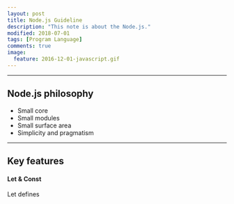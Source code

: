 ```yaml
---
layout: post
title: Node.js Guideline
description: "This note is about the Node.js."
modified: 2018-07-01
tags: [Program Language]
comments: true
image:
  feature: 2016-12-01-javascript.gif
---
```


---

## Node.js philosophy

+ Small core
+ Small modules
+ Small surface area
+ Simplicity and pragmatism

---

## Key features

#### Let & Const

Let defines